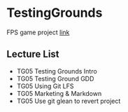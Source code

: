 # TestingGrounds
FPS game project [link](https://github.com/Pelikoodaus/05_TestingGrounds)

## Lecture List

* TG05 Testing Grounds Intro
* TG05 Testing Ground GDD
* TG05 Using Git LFS
* TG05 Marketing & Markdown
* TG05 Use git glean to revert project
